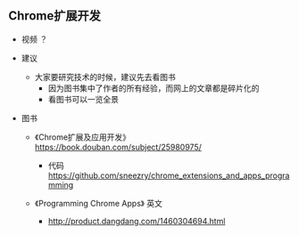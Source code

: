 

## Chrome扩展开发
- 视频 ？

- 建议
    - 大家要研究技术的时候，建议先去看图书
        - 因为图书集中了作者的所有经验，而网上的文章都是碎片化的
        - 看图书可以一览全景

- 图书
    - 《Chrome扩展及应用开发》https://book.douban.com/subject/25980975/
        - 代码 https://github.com/sneezry/chrome_extensions_and_apps_programming 

    - 《Programming Chrome Apps》 英文
        - http://product.dangdang.com/1460304694.html 
